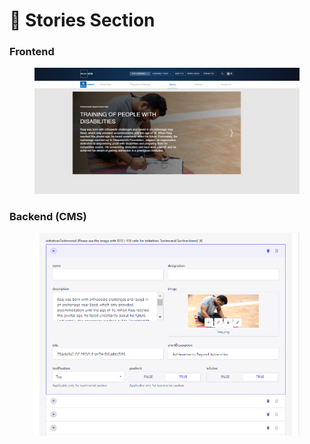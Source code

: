 # 📎 Stories Section

### **Frontend**

<figure><img src="../../.gitbook/assetsBFL/Stories-section.png" alt=""><figcaption></figcaption></figure>

### Backend (CMS)

<figure><img src="../../.gitbook/assetsBFL/Stories-section-cms.png" alt=""><figcaption></figcaption></figure>
